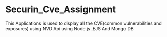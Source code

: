 
# Securin_Cve_Assignment
This Applications is used to display all the CVE(common vulnerabilities and exposures) using NVD Api using Node.js ,EJS And Mongo DB 

